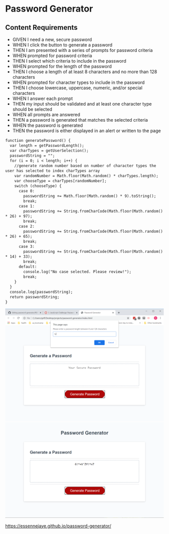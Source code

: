 # Password Generator

## Content Requirements

* GIVEN I need a new, secure password
* WHEN I click the button to generate a password
* THEN I am presented with a series of prompts for password criteria
* WHEN prompted for password criteria
* THEN I select which criteria to include in the password
* WHEN prompted for the length of the password
* THEN I choose a length of at least 8 characters and no more than 128 characters
* WHEN prompted for character types to include in the password
* THEN I choose lowercase, uppercase, numeric, and/or special characters
* WHEN I answer each prompt
* THEN my input should be validated and at least one character type should be selected
* WHEN all prompts are answered
* THEN a password is generated that matches the selected criteria
* WHEN the password is generated
* THEN the password is either displayed in an alert or written to the page

``` JS 
function generatePassword() {
  var length = getPasswordLength();
  var charTypes = getUserSelection();
  passwordString = "";
  for (i = 0; i < length; i++) {
    //generate random number based on number of character types the user has selected to index charTypes array
    var randomNumber = Math.floor(Math.random() * charTypes.length);
    var chooseType = charTypes[randomNumber];
    switch (chooseType) {
      case 0:
        passwordString += Math.floor(Math.random() * 9).toString();
        break;
      case 1:
        passwordString += String.fromCharCode(Math.floor(Math.random() * 26) + 97);
        break;
      case 2:
        passwordString += String.fromCharCode(Math.floor(Math.random() * 26) + 65);
        break;
      case 3:
        passwordString += String.fromCharCode(Math.floor(Math.random() * 14) + 33);
        break;
      default:
        console.log("No case selected. Please review!");
        break;
    }
  }
  console.log(passwordString);
  return passwordString;
}
```
![](assets\images\password_screenshot1.png)
![](assets\images\password_screenshot2.png)

https://essennejaye.github.io/password-generator/
